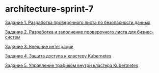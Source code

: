 # architecture-sprint-7

[Задание 1. Разработка проверочного листа по безопасности данных](exc1/exc1.md)

[Задание 2. Разработка и заполнение проверочного листа для бизнес-систем](exc2/exc2.md)

[Задание 3. Внешние интеграции]()

[Задание 4. Защита доступа к кластеру Kubernetes]()

[Задание 5. Управление трафиком внутри кластера Kubertnetes]()
